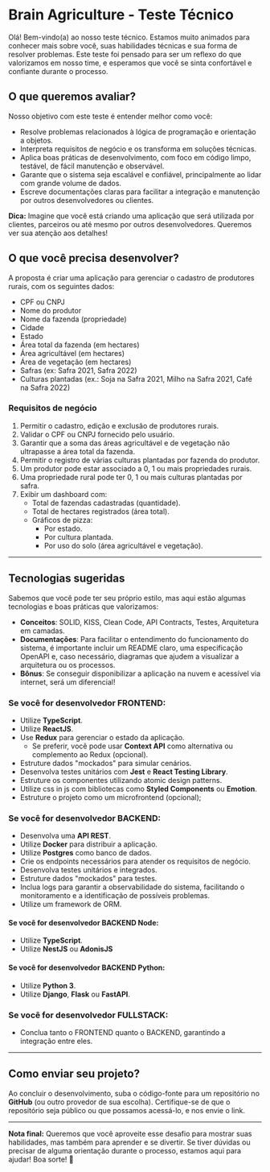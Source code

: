 # **Brain Agriculture - Teste Técnico**

Olá! Bem-vindo(a) ao nosso teste técnico. Estamos muito animados para conhecer mais sobre você, suas habilidades técnicas e sua forma de resolver problemas. Este teste foi pensado para ser um reflexo do que valorizamos em nosso time, e esperamos que você se sinta confortável e confiante durante o processo.

## **O que queremos avaliar?**

Nosso objetivo com este teste é entender melhor como você:

- Resolve problemas relacionados à lógica de programação e orientação a objetos.
- Interpreta requisitos de negócio e os transforma em soluções técnicas.
- Aplica boas práticas de desenvolvimento, com foco em código limpo, testável, de fácil manutenção e observável.
- Garante que o sistema seja escalável e confiável, principalmente ao lidar com grande volume de dados.
- Escreve documentações claras para facilitar a integração e manutenção por outros desenvolvedores ou clientes.

**Dica:** Imagine que você está criando uma aplicação que será utilizada por clientes, parceiros ou até mesmo por outros desenvolvedores. Queremos ver sua atenção aos detalhes!

## **O que você precisa desenvolver?**

A proposta é criar uma aplicação para gerenciar o cadastro de produtores rurais, com os seguintes dados:

- CPF ou CNPJ
- Nome do produtor
- Nome da fazenda (propriedade)
- Cidade
- Estado
- Área total da fazenda (em hectares)
- Área agricultável (em hectares)
- Área de vegetação (em hectares)
- Safras (ex: Safra 2021, Safra 2022)
- Culturas plantadas (ex.: Soja na Safra 2021, Milho na Safra 2021, Café na Safra 2022)

### **Requisitos de negócio**

1. Permitir o cadastro, edição e exclusão de produtores rurais.
2. Validar o CPF ou CNPJ fornecido pelo usuário.
3. Garantir que a soma das áreas agricultável e de vegetação não ultrapasse a área total da fazenda.
4. Permitir o registro de várias culturas plantadas por fazenda do produtor.
5. Um produtor pode estar associado a 0, 1 ou mais propriedades rurais.
6. Uma propriedade rural pode ter 0, 1 ou mais culturas plantadas por safra.
7. Exibir um dashboard com:
   - Total de fazendas cadastradas (quantidade).
   - Total de hectares registrados (área total).
   - Gráficos de pizza:
     - Por estado.
     - Por cultura plantada.
     - Por uso do solo (área agricultável e vegetação).

---

## **Tecnologias sugeridas**

Sabemos que você pode ter seu próprio estilo, mas aqui estão algumas tecnologias e boas práticas que valorizamos:

- **Conceitos**: SOLID, KISS, Clean Code, API Contracts, Testes, Arquitetura em camadas.
- **Documentações**: Para facilitar o entendimento do funcionamento do sistema, é importante incluir um README claro, uma especificação OpenAPI e, caso necessário, diagramas que ajudem a visualizar a arquitetura ou os processos.
- **Bônus**: Se conseguir disponibilizar a aplicação na nuvem e acessível via internet, será um diferencial!

### **Se você for desenvolvedor FRONTEND:**

- Utilize **TypeScript**.
- Utilize **ReactJS**.
- Use **Redux** para gerenciar o estado da aplicação.
  - Se preferir, você pode usar **Context API** como alternativa ou complemento ao Redux (opcional).
- Estruture dados "mockados" para simular cenários.
- Desenvolva testes unitários com **Jest** e **React Testing Library**.
- Estruture os componentes utilizando atomic design patterns.
- Utilize css in js com bibliotecas como **Styled Components** ou **Emotion**.
- Estruture o projeto como um microfrontend (opcional);

### **Se você for desenvolvedor BACKEND:**

- Desenvolva uma **API REST**.
- Utilize **Docker** para distribuir a aplicação.
- Utilize **Postgres** como banco de dados.
- Crie os endpoints necessários para atender os requisitos de negócio.
- Desenvolva testes unitários e integrados.
- Estruture dados "mockados" para testes.
- Inclua logs para garantir a observabilidade do sistema, facilitando o monitoramento e a identificação de possíveis problemas.
- Utilize um framework de ORM.

#### **Se você for desenvolvedor BACKEND Node:**

- Utilize **TypeScript**.
- Utilize **NestJS** ou **AdonisJS**

#### **Se você for desenvolvedor BACKEND Python:**

- Utilize **Python 3**.
- Utilize **Django**, **Flask** ou **FastAPI**.

### **Se você for desenvolvedor FULLSTACK:**

- Conclua tanto o FRONTEND quanto o BACKEND, garantindo a integração entre eles.

---

## **Como enviar seu projeto?**

Ao concluir o desenvolvimento, suba o código-fonte para um repositório no **GitHub** (ou outro provedor de sua escolha). Certifique-se de que o repositório seja público ou que possamos acessá-lo, e nos envie o link.

---

**Nota final:** Queremos que você aproveite esse desafio para mostrar suas habilidades, mas também para aprender e se divertir. Se tiver dúvidas ou precisar de alguma orientação durante o processo, estamos aqui para ajudar! Boa sorte! 🌟
